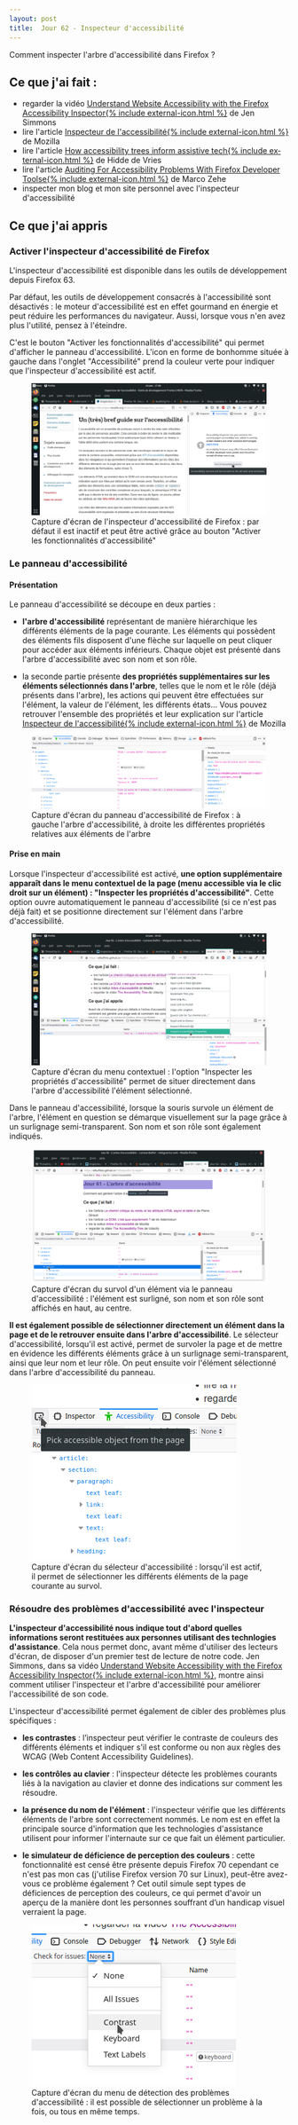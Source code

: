 ```yaml
---
layout: post
title:  Jour 62 - Inspecteur d'accessibilité
---
```


Comment inspecter l'arbre d'accessibilité dans Firefox ?

## Ce que j'ai fait :
- regarder la vidéo <a href="https://youtu.be/7mqqgIxX_NU" lang="en" hreflang="en">Understand Website Accessibility with the Firefox Accessibility Inspector{% include external-icon.html %}</a> de Jen Simmons
- lire l'article <a href="https://developer.mozilla.org/fr/docs/Outils/Inspecteur_accessibilite">Inspecteur de l'accessibilité{% include external-icon.html %}</a> de Mozilla
- lire l'article <a href="https://hacks.mozilla.org/2019/06/how-accessibility-trees-inform-assistive-tech/" lang="en" hreflang="en">How accessibility trees inform assistive tech{% include external-icon.html %}</a> de Hidde de Vries
- lire l'article <a href="https://hacks.mozilla.org/2019/10/auditing-for-accessibility-problems-with-firefox-developer-tools/" lang="en" hreflang="en">Auditing For Accessibility Problems With Firefox Developer Toolse{% include external-icon.html %}</a> de Marco Zehe
- inspecter mon blog et mon site personnel avec l'inspecteur d'accessibilité

## Ce que j'ai appris
### Activer l'inspecteur d'accessibilité de Firefox
L'inspecteur d'accessibilité est disponible dans les outils de développement depuis Firefox 63.

Par défaut, les outils de développement consacrés à l'accessibilité sont désactivés : le moteur d'accessibilité est en effet gourmand en énergie et peut réduire les performances du navigateur. Aussi, lorsque vous n'en avez plus l'utilité, pensez à l'éteindre.

C'est le bouton "Activer les fonctionnalités d'accessibilité" qui permet d'afficher le panneau d'accessibilité. L'icon en forme de bonhomme située à gauche dans l'onglet "Accessibilité" prend la couleur verte pour indiquer que l'inspecteur d'accessibilité est actif.

<figure role="group">
  <img src="../images/posts/inspector-1.png" alt="Capture d'écran de l'inspecteur d'accessibilité de Firefox" />
  <figcaption>Capture d'écran de l'inspecteur d'accessibilité de Firefox : par défaut il est inactif et peut être activé grâce au bouton "Activer les fonctionnalités d'accessibilité"</figcaption>
</figure>

### Le panneau d'accessibilité
#### Présentation
Le panneau d'accessibilité se découpe en deux parties :
- **l'arbre d'accessibilité** représentant de manière hiérarchique les différents éléments de la page courante. Les éléments qui possèdent des éléments fils disposent d'une flèche sur laquelle on peut cliquer pour accéder aux éléments inférieurs. Chaque objet est présenté dans l'arbre d'accessibilité avec son nom et son rôle.

- la seconde partie présente **des propriétés supplémentaires sur les éléments sélectionnés dans l'arbre**, telles que le nom et le rôle (déjà présents dans l'arbre), les actions qui peuvent être effectuées sur l'élément, la valeur de l'élément, les différents états... Vous pouvez retrouver l'ensemble des propriétés et leur explication sur l'article <a href="https://developer.mozilla.org/fr/docs/Outils/Inspecteur_accessibilite">Inspecteur de l'accessibilité{% include external-icon.html %}</a> de Mozilla

<figure role="group">
  <img src="../images/posts/inspector-2.png" alt="Capture d'écran du panneau d'accessibilité de Firefox" />
  <figcaption>Capture d'écran du panneau d'accessibilité de Firefox : à gauche l'arbre d'accessibilité, à droite les différentes propriétés relatives aux éléments de l'arbre</figcaption>
</figure>

#### Prise en main
Lorsque l'inspecteur d'accessibilité est activé, **une option supplémentaire apparaît dans le menu contextuel de la page (menu accessible via le clic droit sur un élément) :  "Inspecter les propriétés d'accessibilité"**. Cette option ouvre automatiquement le panneau d'accessibilité (si ce n'est pas déjà fait) et se positionne directement sur l'élément dans l'arbre d'accessibilité.

<figure role="group">
  <img src="../images/posts/inspector-6.png" alt="Capture d'écran du menu contextuel" />
  <figcaption>Capture d'écran du menu contextuel : l'option "Inspecter les propriétés d'accessibilité" permet de situer directement dans l'arbre d'accessibilité l'élément sélectionné.</figcaption>
</figure>

Dans le panneau d'accessibilité, lorsque la souris survole un élément de l'arbre, l'élément en question se démarque visuellement sur la page grâce à un surlignage semi-transparent. Son nom et son rôle sont également indiqués.

<figure role="group">
  <img src="../images/posts/inspector-3.png" alt="Capture d'écran du survol d'un élément via le panneau d'accessibilité" />
  <figcaption>Capture d'écran du survol d'un élément via le panneau d'accessibilité : l'élément est surligné, son nom et son rôle sont affichés en haut, au centre.</figcaption>
</figure>

**Il est également possible de sélectionner directement un élément dans la page et de le retrouver ensuite dans l'arbre d'accessibilité**. Le sélecteur d'accessibilité, lorsqu'il est activé, permet de survoler la page et de mettre en évidence les différents éléments grâce à un surlignage semi-transparent, ainsi que leur nom et leur rôle. On peut ensuite voir l'élément sélectionné dans l'arbre d'accessibilité du panneau.

<figure role="group">
  <img src="../images/posts/inspector-4.png" alt="Capture d'écran du sélecteur d'accessibilité" />
  <figcaption>Capture d'écran du sélecteur d'accessibilité : lorsqu'il est actif, il permet de sélectionner les différents éléments de la page courante au survol.</figcaption>
</figure>

### Résoudre des problèmes d'accessibilité avec l'inspecteur
**L'inspecteur d'accessibilité nous indique tout d'abord quelles informations seront restituées aux personnes utilisant des technlogies d'assistance**. Cela nous permet donc, avant même d'utiliser des lecteurs d'écran, de disposer d'un premier test de lecture de notre code. Jen Simmons, dans sa vidéo <a href="https://youtu.be/7mqqgIxX_NU" lang="en" hreflang="en">Understand Website Accessibility with the Firefox Accessibility Inspector{% include external-icon.html %}</a>, montre ainsi comment utiliser l'inspecteur et l'arbre d'accessibilité pour améliorer l'accessibilité de son code.

L'inspecteur d'accessibilité permet également de cibler des problèmes plus spécifiques :
- **les contrastes** : l’inspecteur peut vérifier le contraste de couleurs des différents éléments et indiquer s'il est conforme ou non aux règles des WCAG (<span lang="en">Web Content Accessibility Guidelines</span>).

- **les contrôles au clavier** : l'inspecteur détecte les problèmes courants liés à la navigation au clavier et donne des indications sur comment les résoudre.

- **la présence du nom de l'élément** : l'inspecteur vérifie que les différents éléments de l'arbre sont correctement nommés. Le nom est en effet la principale source d'information que les technologies d'assistance utilisent pour informer l'internaute sur ce que fait un élément particulier.  

- **le simulateur de déficience de perception des couleurs** : cette fonctionnalité est censé être présente depuis Firefox 70 cependant ce n'est pas mon cas (j'utilise Firefox version 70 sur Linux), peut-être avez-vous ce problème également ? Cet outil simule sept types de déficiences de perception des couleurs, ce qui permet d'avoir un aperçu de la manière dont les personnes souffrant d’un handicap visuel verraient la page.

<figure role="group">
  <img src="../images/posts/inspector-5.png" alt="Capture d'écran du menu de détection des problèmes d'accessibilité" />
  <figcaption>Capture d'écran du menu de détection des problèmes d'accessibilité : il est possible de sélectionner un problème à la fois, ou tous en même temps.</figcaption>
</figure>